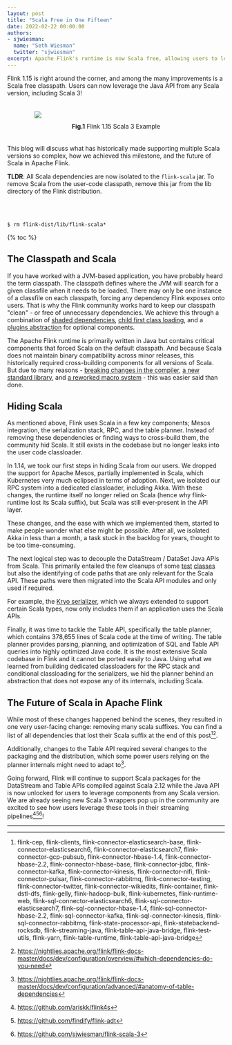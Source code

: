 ```yaml
---
layout: post
title: "Scala Free in One Fifteen"
date: 2022-02-22 00:00:00
authors:
- sjwiesman:
  name: "Seth Wiesman"
  twitter: "sjwiesman"
excerpt: Apache Flink's runtime is now Scala free, allowing users to leverage any Scala version in their user code - including Scala 3!
---
```


Flink 1.15 is right around the corner, and among the many improvements is a Scala free classpath.
Users can now leverage the Java API from any Scala version, including Scala 3!

<figure style="margin-left:auto;margin-right:auto;display:block;padding-top: 20px;padding-bottom:20px;width:75%;">
  <img src="{{ site.baseurl }}/img/blog/2022-02-22-scala-free/flink-scala-3.jpeg">
  <figcaption style="padding-top: 10px;text-align:center"><b>Fig.1</b> Flink 1.15 Scala 3 Example</figcaption>
</figure>

This blog will discuss what has historically made supporting multiple Scala versions so complex, how we achieved this milestone, and the future of Scala in Apache Flink. 

<div class="alert alert-info">
<b>TLDR</b>: All Scala dependencies are now isolated to the <code>flink-scala</code> jar. 
To remove Scala from the user-code classpath, remove this jar from the lib directory of the Flink distribution.

<br><br>

<div class="highlight"><pre><code class="language-bash"><span class="nv">$ </span>rm flink-dist/lib/flink-scala*</code></pre></div>

</div>

{% toc %}

## The Classpath and Scala

If you have worked with a JVM-based application, you have probably heard the term classpath.
The classpath defines where the JVM will search for a given classfile when it needs to be loaded.
There may only be one instance of a classfile on each classpath, forcing any dependency Flink exposes onto users.
That is why the Flink community works hard to keep our classpath "clean" - or free of unnecessary dependencies.
We achieve this through a combination of [shaded dependencies](https://github.com/apache/flink-shaded), [child first class loading](https://nightlies.apache.org/flink/flink-docs-stable/docs/ops/debugging/debugging_classloading/#inverted-class-loading-and-classloader-resolution-order), and a [plugins abstraction](https://nightlies.apache.org/flink/flink-docs-stable/docs/deployment/filesystems/plugins/) for optional components.

The Apache Flink runtime is primarily written in Java but contains critical components that forced Scala on the default classpath.
And because Scala does not maintain binary compatibility across minor releases, this historically required cross-building components for all versions of Scala.
But due to many reasons - [breaking changes in the compiler](https://github.com/scala/scala/releases/tag/v2.12.8), [a new standard library](https://www.scala-lang.org/news/2.13.0), and [a reworked macro system](https://docs.scala-lang.org/scala3/guides/macros/macros.html) - this was easier said than done.

## Hiding Scala 

As mentioned above, Flink uses Scala in a few key components; Mesos integration, the serialization stack, RPC, and the table planner. 
Instead of removing these dependencies or finding ways to cross-build them, the community hid Scala.
It still exists in the codebase but no longer leaks into the user code classloader.

In 1.14, we took our first steps in hiding Scala from our users.
We dropped the support for Apache Mesos, partially implemented in Scala, which Kubernetes very much eclipsed in terms of adoption.
Next, we isolated our RPC system into a dedicated classloader, including Akka.
With these changes, the runtime itself no longer relied on Scala (hence why flink-runtime lost its Scala suffix), but Scala was still ever-present in the API layer.

These changes, and the ease with which we implemented them, started to make people wonder what else might be possible.
After all, we isolated Akka in less than a month, a task stuck in the backlog for years, thought to be too time-consuming. 

The next logical step was to decouple the DataStream / DataSet Java APIs from Scala.
This primarily entailed the few cleanups of some [test](https://issues.apache.org/jira/browse/FLINK-23967) [classes](https://issues.apache.org/jira/browse/FLINK-23968) but also the identifying of code paths that are only relevant for the Scala API. 
These paths were then migrated into the Scala API modules and only used if required.

For example, the [Kryo serializer](https://issues.apache.org/jira/browse/FLINK-24017), which we always extended to support certain Scala types, now only includes them if an application uses the Scala APIs. 

Finally, it was time to tackle the Table API, specifically the table planner, which contains 378,655 lines of Scala code at the time of writing.
The table planner provides parsing, planning, and optimization of SQL and Table API queries into highly optimized Java code.
It is the most extensive Scala codebase in Flink and it cannot be ported easily to Java.
Using what we learned from building dedicated classloaders for the RPC stack and conditional classloading for the serializers, we hid the planner behind an abstraction that does not expose any of its internals, including Scala. 

## The Future of Scala in Apache Flink 

While most of these changes happened behind the scenes, they resulted in one very user-facing change: removing many scala suffixes. You can find a list of all dependencies that lost their Scala suffix at the end of this post[^1][^2]. 

Additionally, changes to the Table API required several changes to the packaging and the distribution, which some power users relying on the planner internals might need to adapt to[^3].

Going forward, Flink will continue to support Scala packages for the DataStream and Table APIs compiled against Scala 2.12 while the Java API is now unlocked for users to leverage components from any Scala version.
We are already seeing new Scala 3 wrappers pop up in the community are excited to see how users leverage these tools in their streaming pipelines[^4][^5][^6]!

<hr>

[^1]: flink-cep, flink-clients, flink-connector-elasticsearch-base, flink-connector-elasticsearch6, flink-connector-elasticsearch7, flink-connector-gcp-pubsub, flink-connector-hbase-1.4, flink-connector-hbase-2.2, flink-connector-hbase-base, flink-connector-jdbc, flink-connector-kafka, flink-connector-kinesis, flink-connector-nifi, flink-connector-pulsar, flink-connector-rabbitmq, flink-connector-testing, flink-connector-twitter, flink-connector-wikiedits, flink-container, flink-dstl-dfs, flink-gelly, flink-hadoop-bulk, flink-kubernetes, flink-runtime-web, flink-sql-connector-elasticsearch6, flink-sql-connector-elasticsearch7, flink-sql-connector-hbase-1.4, flink-sql-connector-hbase-2.2, flink-sql-connector-kafka, flink-sql-connector-kinesis, flink-sql-connector-rabbitmq, flink-state-processor-api, flink-statebackend-rocksdb, flink-streaming-java, flink-table-api-java-bridge, flink-test-utils, flink-yarn, flink-table-runtime, flink-table-api-java-bridge
[^2]: https://nightlies.apache.org/flink/flink-docs-master/docs/dev/configuration/overview/#which-dependencies-do-you-need 
[^3]: https://nightlies.apache.org/flink/flink-docs-master/docs/dev/configuration/advanced/#anatomy-of-table-dependencies
[^4]: https://github.com/ariskk/flink4s 
[^5]: https://github.com/findify/flink-adt 
[^6]: https://github.com/sjwiesman/flink-scala-3 